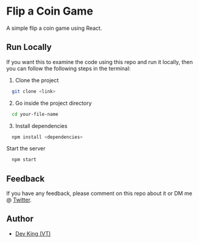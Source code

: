 # Flip a Coin Game

A simple flip a coin game using React.

## Run Locally

If you want this to examine the code using this repo and run
it locally, then you can follow the following steps in the terminal:

1. Clone the project

```bash
  git clone <link>
```

2. Go inside the project directory

```bash
  cd your-file-name
```

3. Install dependencies

```bash
  npm install <dependencies>
```

Start the server

```bash
  npm start
```

## Feedback

If you have any feedback, please comment on this repo about it or DM
me @ [Twitter](https://twitter.com/__devking__).

## Author

- [Dev King (VT)](https://bit.ly/3eIUZs5)
